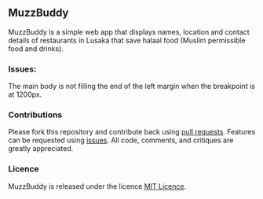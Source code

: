## MuzzBuddy
MuzzBuddy is a simple web app that displays names, location and contact details of restaurants in Lusaka that save halaal food (Muslim permissible food and drinks).
 ### Issues:
 The main body is not filling the end of the left margin when the breakpoint is at 1200px. 
### Contributions
Please fork this repository and contribute back using [pull requests](https://github.com/mtondolo/MuzzBuddy/pulls).
Features can be requested using [issues](https://github.com/mtondolo/MuzzBuddy/issues).
All code, comments, and critiques are greatly appreciated.
### Licence
MuzzBuddy is released under the licence [MIT Licence](https://choosealicense.com/licenses/mit/).
